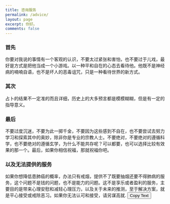 ```yaml
---
title: 咨询服务
permalink: /advice/
layout: page
excerpt: 你好。
comments: false
---
```


### 首先

 你要对我说的事情有一个客观的认识，不要太过紧张和害怕，也不要过于儿戏，最好是方式是把他当成一个小游戏。以一种平和自在的心态去看待他。他既不是神经病的喃喃自语，也不是坏人的恶毒诅咒，只是一种看待世界的新方式。

### 其次

占卜的结果不一定准的而且详细，历史上的大多预言都是模模糊糊，但是有一定的指导意义。

### 最后

不要过度沉迷，不要为此一掷千金，不要因为这些感到不自在，也不要尝试去努力学习和探索其中的奥妙，除非你是专业的宗教人士。不要绝对，不要绝对的遵循科学，也不要绝对的遵循玄学，为什么不能共存呢？可以都要，也可以选择比较有效果的那一个。最后，如果你相信祝福，那就祝福你吧。

### 以及无法提供的服务

如果你想降低患肺癌的概率，办法只有戒烟，提供不了既要抽烟还要不得肺病的服务，这个问题不是钱的问题，也不是能力的问题。这不是享乐或者盈利的服务，主要目的是带来心理安慰和减轻心理压力，以及关于未来的推测，至于解决方案，就是平心接受或戒除恶习。如果你无法认可和接受，请另谋高就.
<button onclick="copyText()">Copy Text</button>

<script>
    function copyText() {
        const text = 'Your text to copy';
        navigator.clipboard.writeText(text)
            .then(() => {
                console.log('Text copied to clipboard: ' + text);
                alert('Text copied to clipboard: ' + text);
            })
            .catch(err => {
                console.error('Failed to copy text: ', err);
                alert('Failed to copy text. Please try again.');
            });
    }
</script>
